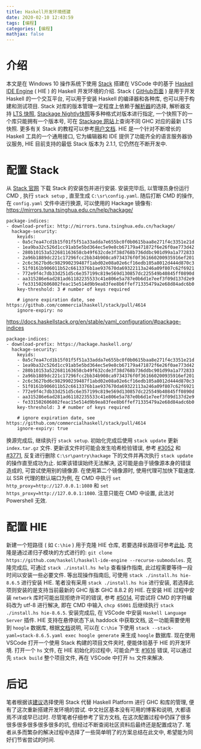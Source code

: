 ```yaml
---
title: Haskell开发环境搭建
date: 2020-02-10 12:43:59
tags: [编程]
categories: [编程]
mathjax: false
---
```

# 介绍
本文是在 Windows 10 操作系统下使用 [Stack](https://docs.haskellstack.org/en/stable/README/) 搭建在 VSCode 中的基于 [Haskell IDE Engine](https://github.com/haskell/haskell-ide-engine) ( HIE ) 的 Haskell 开发环境的介绍. Stack ( [GitHub页面](https://github.com/commercialhaskell/stack) ) 是用于开发 Haskell 的一个交互平台, 可以用于安装 Haskell 的编译器和各种库, 也可以用于构建和测试项目. Stack 对库的版本管理一定程度上依赖于[解析器](https://docs.haskellstack.org/en/stable/yaml_configuration/#resolver)的选择, 解析器支持 [LTS 快照](https://github.com/commercialhaskell/lts-haskell), [Stackage Nightly快照](https://github.com/commercialhaskell/stackage-nightly)等多种格式对版本进行指定, 一个快照下的一个库只能拥有一个版本号, 可在 [Stackage 网站](https://www.stackage.org/)上查询不同 GHC 对应的最新 LTS 快照. 更多有关 Stack 的教程可以参考[用户文档](https://github.com/commercialhaskell/stack/blob/master/doc/GUIDE.md). HIE 是一个针对不断增长的 Haskell 工具的一个通用接口, 它为编辑器和 IDE 提供了功能齐全的语言服务器协议服务, HIE 目前支持的最低 Stack 版本为 2.1.1, 它仍然在不断开发中.
<!--more-->
# 配置 Stack
从 [Stack 官网](https://docs.haskellstack.org/en/stable/install_and_upgrade/#windows) 下载 Stack 的安装包并进行安装. 安装完毕后, 以管理员身份运行 CMD , 执行 `stack setup` , 直至生成 `C:\sr\config.yaml`. 随后打断 CMD 的操作, 在 `config.yaml` 文件中进行换源, 可以使用的 Hackage 镜像有:
https://mirrors.tuna.tsinghua.edu.cn/help/hackage/
```
package-indices:
- download-prefix: http://mirrors.tuna.tsinghua.edu.cn/hackage/
  hackage-security:
    keyids:
    - 0a5c7ea47cd1b15f01f5f51a33adda7e655bc0f0b0615baa8e271f4c3351e21d
    - 1ea9ba32c526d1cc91ab5e5bd364ec5e9e8cb67179a471872f6e26f0ae773d42
    - 280b10153a522681163658cb49f632cde3f38d768b736ddbc901d99a1a772833
    - 2a96b1889dc221c17296fcc2bb34b908ca9734376f0f361660200935916ef201
    - 2c6c3627bd6c982990239487f1abd02e08a02e6cf16edb105a8012d444d870c3
    - 51f0161b906011b52c6613376b1ae937670da69322113a246a09f807c62f6921
    - 772e9f4c7db33d251d5c6e357199c819e569d130857dc225549b40845ff0890d
    - aa315286e6ad281ad61182235533c41e806e5a787e0b6d1e7eef3f09d137d2e9
    - fe331502606802feac15e514d9b9ea83fee8b6ffef71335479a2e68d84adc6b0
    key-threshold: 3 # number of keys required

    # ignore expiration date, see https://github.com/commercialhaskell/stack/pull/4614
    ignore-expiry: no
```
https://docs.haskellstack.org/en/stable/yaml_configuration/#package-indices
```
package-indices:
- download-prefix: https://hackage.haskell.org/
  hackage-security:
    keyids:
    - 0a5c7ea47cd1b15f01f5f51a33adda7e655bc0f0b0615baa8e271f4c3351e21d
    - 1ea9ba32c526d1cc91ab5e5bd364ec5e9e8cb67179a471872f6e26f0ae773d42
    - 280b10153a522681163658cb49f632cde3f38d768b736ddbc901d99a1a772833
    - 2a96b1889dc221c17296fcc2bb34b908ca9734376f0f361660200935916ef201
    - 2c6c3627bd6c982990239487f1abd02e08a02e6cf16edb105a8012d444d870c3
    - 51f0161b906011b52c6613376b1ae937670da69322113a246a09f807c62f6921
    - 772e9f4c7db33d251d5c6e357199c819e569d130857dc225549b40845ff0890d
    - aa315286e6ad281ad61182235533c41e806e5a787e0b6d1e7eef3f09d137d2e9
    - fe331502606802feac15e514d9b9ea83fee8b6ffef71335479a2e68d84adc6b0
    key-threshold: 3 # number of keys required

    # ignore expiration date, see https://github.com/commercialhaskell/stack/pull/4614
    ignore-expiry: true
```
换源完成后, 继续执行 `stack setup`. 初始化完成后使用 `stack update` 更新 `index.tar.gz` 文件. 更新该文件时可能会发生哈希检验错误, 参考 [#3052](https://github.com/commercialhaskell/stack/issues/3052) 和 [#3771](https://github.com/commercialhaskell/stack/issues/3771), 反复进行删除 `C:\sr\pantry\hackage` 下的文件并再次执行 `stack update` 的操作直至成功为止. 如果该错误始终无法解决, 这可能是由于镜像源本身的错误造成的, 可尝试使用别的镜像源. 在使用第二个镜像源时, 使用代理可加快下载速度. 以 SSR 代理的默认端口为例, 在 CMD 中执行 `set http_proxy=http://127.0.0.1:1080` 和 `set https_proxy=http://127.0.0.1:1080`. 注意只能在 CMD 中设置, 此法对 Powershell 无效.

# 配置 HIE
新建一个短路径 ( 如 `C:\hie` ) 用于克隆 HIE 仓库, 若要选择长路径可参考[此处](https://github.com/haskell/haskell-ide-engine#windows-specific-pre-requirements). 克隆是通过递归子模块的方式进行的: `git clone https://github.com/haskell/haskell-ide-engine --recurse-submodules`. 克隆完成后, 可通过 `stack ./install.hs help` 查看操作指南, 此过程需要等待一段时间以安装一些必要文件. 等出现操作指南后, 可使用 `stack ./install.hs hie-8.6.5` 进行安装 HIE. 笔者没有采用 `stack ./install.hs hie` 进行安装, 若选择此项则安装的是支持当前最新的 GHC 版本 GHC 8.8.2 的 HIE. 在安装 HIE 过程中安装 `network` 库时可能出现拒绝许可的错误, 参考 [#5014](https://github.com/commercialhaskell/stack/issues/5014), 可尝试将 CMD 的字符编码改为 utf-8 进行解决, 即在 CMD 中输入 `chcp 65001` 后继续执行 `stack ./install.hs hie-8.6.5`. 安装完成后, 在 VSCode 中安装 `Haskell Language Server` 插件. HIE 支持在悬停状态下从 haddock 中获取文档, 这一功能需要使用到 `hoogle` 数据库, 根据[文档](https://github.com/haskell/haskell-ide-engine#docs-on-hovercompletion)说明, 可以在 `C:\hie` 下使用 `stack --stack-yaml=stack-8.6.5.yaml exec hoogle generate` 来生成 `hoogle` 数据库. 现在使用 VSCode 打开一个使用 Stack 构建的项目文件夹时, 便能体验基于 HIE 的开发环境. 打开一个 `hs` 文件, 在 HIE 初始化的过程中, 可能会产生 [#1616](https://github.com/haskell/haskell-ide-engine/issues/1616) 错误, 可以通过先 `stack build` 整个项目文件, 再在 VSCode 中打开 `hs` 文件来解决.

# 后记
笔者根据该[建议](https://github.com/bitemyapp/learnhaskell/blob/master/guide-zh_CN.md)选择使用 Stack 代替 Haskell Platform 进行 GHC 和库的管理, 便有了这次重新搭建开发环境的尝试. 中文社区基本没有可用的博客和说明, 大都语焉不详或早已过时. 尽管笔者仔细参考了官方文档, 在这次配置过程中仍踩了很多很多很多很多很多很多的坑, 但经过不断查阅社区资料后最终还是配置成功了. 笔者从多而繁杂的解决过程中选择了一些简单明了的方案总结在此文中, 希望能为同好们节省尝试的时间.
